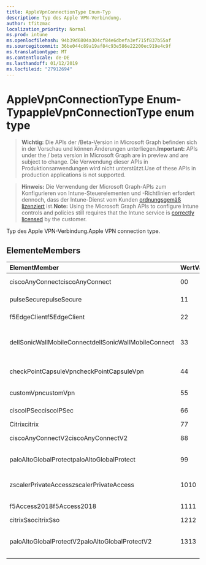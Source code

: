 ```yaml
---
title: AppleVpnConnectionType Enum-Typ
description: Typ des Apple VPN-Verbindung.
author: tfitzmac
localization_priority: Normal
ms.prod: intune
ms.openlocfilehash: 94b39d6804a304cf84e6dbefa3ef715f837b55af
ms.sourcegitcommit: 36be044c89a19af84c93e586e22200ec919e4c9f
ms.translationtype: MT
ms.contentlocale: de-DE
ms.lasthandoff: 01/12/2019
ms.locfileid: "27912694"
---
```

# <a name="applevpnconnectiontype-enum-type"></a><span data-ttu-id="8b380-103">AppleVpnConnectionType Enum-Typ</span><span class="sxs-lookup"><span data-stu-id="8b380-103">appleVpnConnectionType enum type</span></span>

> <span data-ttu-id="8b380-104">**Wichtig:** Die APIs der /Beta-Version in Microsoft Graph befinden sich in der Vorschau und können Änderungen unterliegen.</span><span class="sxs-lookup"><span data-stu-id="8b380-104">**Important:** APIs under the / beta version in Microsoft Graph are in preview and are subject to change.</span></span> <span data-ttu-id="8b380-105">Die Verwendung dieser APIs in Produktionsanwendungen wird nicht unterstützt.</span><span class="sxs-lookup"><span data-stu-id="8b380-105">Use of these APIs in production applications is not supported.</span></span>

> <span data-ttu-id="8b380-106">**Hinweis:** Die Verwendung der Microsoft Graph-APIs zum Konfigurieren von Intune-Steuerelementen und -Richtlinien erfordert dennoch, dass der Intune-Dienst vom Kunden [ordnungsgemäß lizenziert](https://go.microsoft.com/fwlink/?linkid=839381) ist.</span><span class="sxs-lookup"><span data-stu-id="8b380-106">**Note:** Using the Microsoft Graph APIs to configure Intune controls and policies still requires that the Intune service is [correctly licensed](https://go.microsoft.com/fwlink/?linkid=839381) by the customer.</span></span>

<span data-ttu-id="8b380-107">Typ des Apple VPN-Verbindung.</span><span class="sxs-lookup"><span data-stu-id="8b380-107">Apple VPN connection type.</span></span>
## <a name="members"></a><span data-ttu-id="8b380-108">Elemente</span><span class="sxs-lookup"><span data-stu-id="8b380-108">Members</span></span>
|<span data-ttu-id="8b380-109">Element</span><span class="sxs-lookup"><span data-stu-id="8b380-109">Member</span></span>|<span data-ttu-id="8b380-110">Wert</span><span class="sxs-lookup"><span data-stu-id="8b380-110">Value</span></span>|<span data-ttu-id="8b380-111">Beschreibung</span><span class="sxs-lookup"><span data-stu-id="8b380-111">Description</span></span>|
|:---|:---|:---|
|<span data-ttu-id="8b380-112">ciscoAnyConnect</span><span class="sxs-lookup"><span data-stu-id="8b380-112">ciscoAnyConnect</span></span>|<span data-ttu-id="8b380-113">0</span><span class="sxs-lookup"><span data-stu-id="8b380-113">0</span></span>|<span data-ttu-id="8b380-114">Cisco AnyConnect.</span><span class="sxs-lookup"><span data-stu-id="8b380-114">Cisco AnyConnect.</span></span>|
|<span data-ttu-id="8b380-115">pulseSecure</span><span class="sxs-lookup"><span data-stu-id="8b380-115">pulseSecure</span></span>|<span data-ttu-id="8b380-116">1</span><span class="sxs-lookup"><span data-stu-id="8b380-116">1</span></span>|<span data-ttu-id="8b380-117">Pulse sichern.</span><span class="sxs-lookup"><span data-stu-id="8b380-117">Pulse Secure.</span></span>|
|<span data-ttu-id="8b380-118">f5EdgeClient</span><span class="sxs-lookup"><span data-stu-id="8b380-118">f5EdgeClient</span></span>|<span data-ttu-id="8b380-119">2</span><span class="sxs-lookup"><span data-stu-id="8b380-119">2</span></span>|<span data-ttu-id="8b380-120">F5-Edge-Client.</span><span class="sxs-lookup"><span data-stu-id="8b380-120">F5 Edge Client.</span></span>|
|<span data-ttu-id="8b380-121">dellSonicWallMobileConnect</span><span class="sxs-lookup"><span data-stu-id="8b380-121">dellSonicWallMobileConnect</span></span>|<span data-ttu-id="8b380-122">3</span><span class="sxs-lookup"><span data-stu-id="8b380-122">3</span></span>|<span data-ttu-id="8b380-123">Dell SonicWALL Mobile Verbindung.</span><span class="sxs-lookup"><span data-stu-id="8b380-123">Dell SonicWALL Mobile Connection.</span></span>|
|<span data-ttu-id="8b380-124">checkPointCapsuleVpn</span><span class="sxs-lookup"><span data-stu-id="8b380-124">checkPointCapsuleVpn</span></span>|<span data-ttu-id="8b380-125">4</span><span class="sxs-lookup"><span data-stu-id="8b380-125">4</span></span>|<span data-ttu-id="8b380-126">Überprüfen Sie Punkt "Kapseln" VPN.</span><span class="sxs-lookup"><span data-stu-id="8b380-126">Check Point Capsule VPN.</span></span>|
|<span data-ttu-id="8b380-127">customVpn</span><span class="sxs-lookup"><span data-stu-id="8b380-127">customVpn</span></span>|<span data-ttu-id="8b380-128">5</span><span class="sxs-lookup"><span data-stu-id="8b380-128">5</span></span>|<span data-ttu-id="8b380-129">Benutzerdefinierte VPN.</span><span class="sxs-lookup"><span data-stu-id="8b380-129">Custom VPN.</span></span>|
|<span data-ttu-id="8b380-130">ciscoIPSec</span><span class="sxs-lookup"><span data-stu-id="8b380-130">ciscoIPSec</span></span>|<span data-ttu-id="8b380-131">6</span><span class="sxs-lookup"><span data-stu-id="8b380-131">6</span></span>|<span data-ttu-id="8b380-132">Cisco (IPSec).</span><span class="sxs-lookup"><span data-stu-id="8b380-132">Cisco (IPSec).</span></span>|
|<span data-ttu-id="8b380-133">Citrix</span><span class="sxs-lookup"><span data-stu-id="8b380-133">citrix</span></span>|<span data-ttu-id="8b380-134">7</span><span class="sxs-lookup"><span data-stu-id="8b380-134">7</span></span>|<span data-ttu-id="8b380-135">Citrix.</span><span class="sxs-lookup"><span data-stu-id="8b380-135">Citrix.</span></span>|
|<span data-ttu-id="8b380-136">ciscoAnyConnectV2</span><span class="sxs-lookup"><span data-stu-id="8b380-136">ciscoAnyConnectV2</span></span>|<span data-ttu-id="8b380-137">8</span><span class="sxs-lookup"><span data-stu-id="8b380-137">8</span></span>|<span data-ttu-id="8b380-138">Cisco AnyConnect V2.</span><span class="sxs-lookup"><span data-stu-id="8b380-138">Cisco AnyConnect V2.</span></span>|
|<span data-ttu-id="8b380-139">paloAltoGlobalProtect</span><span class="sxs-lookup"><span data-stu-id="8b380-139">paloAltoGlobalProtect</span></span>|<span data-ttu-id="8b380-140">9</span><span class="sxs-lookup"><span data-stu-id="8b380-140">9</span></span>|<span data-ttu-id="8b380-141">Palo Alto Netzwerke GlobalProtect.</span><span class="sxs-lookup"><span data-stu-id="8b380-141">Palo Alto Networks GlobalProtect.</span></span>|
|<span data-ttu-id="8b380-142">zscalerPrivateAccess</span><span class="sxs-lookup"><span data-stu-id="8b380-142">zscalerPrivateAccess</span></span>|<span data-ttu-id="8b380-143">10</span><span class="sxs-lookup"><span data-stu-id="8b380-143">10</span></span>|<span data-ttu-id="8b380-144">Zscaler privater Zugriff.</span><span class="sxs-lookup"><span data-stu-id="8b380-144">Zscaler Private Access.</span></span>|
|<span data-ttu-id="8b380-145">f5Access2018</span><span class="sxs-lookup"><span data-stu-id="8b380-145">f5Access2018</span></span>|<span data-ttu-id="8b380-146">11</span><span class="sxs-lookup"><span data-stu-id="8b380-146">11</span></span>|<span data-ttu-id="8b380-147">F5 Access 2018.</span><span class="sxs-lookup"><span data-stu-id="8b380-147">F5 Access 2018.</span></span>|
|<span data-ttu-id="8b380-148">citrixSso</span><span class="sxs-lookup"><span data-stu-id="8b380-148">citrixSso</span></span>|<span data-ttu-id="8b380-149">12</span><span class="sxs-lookup"><span data-stu-id="8b380-149">12</span></span>|<span data-ttu-id="8b380-150">Citrix Sso.</span><span class="sxs-lookup"><span data-stu-id="8b380-150">Citrix Sso.</span></span>|
|<span data-ttu-id="8b380-151">paloAltoGlobalProtectV2</span><span class="sxs-lookup"><span data-stu-id="8b380-151">paloAltoGlobalProtectV2</span></span>|<span data-ttu-id="8b380-152">13</span><span class="sxs-lookup"><span data-stu-id="8b380-152">13</span></span>|<span data-ttu-id="8b380-153">Palo auch Netzwerke GlobalProtect V2.</span><span class="sxs-lookup"><span data-stu-id="8b380-153">Palo Alto Networks GlobalProtect V2.</span></span>|





